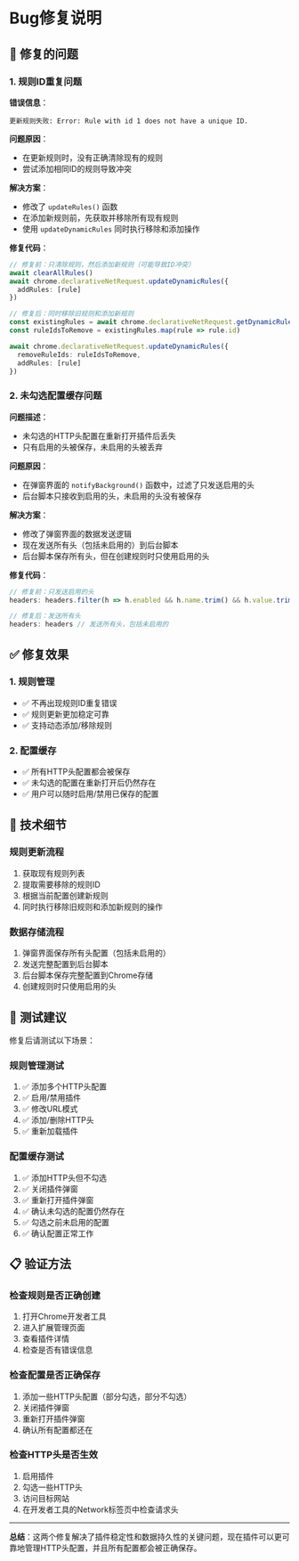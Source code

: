 # Bug修复说明

## 🐛 修复的问题

### 1. 规则ID重复问题

**错误信息**：
```
更新规则失败: Error: Rule with id 1 does not have a unique ID.
```

**问题原因**：
- 在更新规则时，没有正确清除现有的规则
- 尝试添加相同ID的规则导致冲突

**解决方案**：
- 修改了 `updateRules()` 函数
- 在添加新规则前，先获取并移除所有现有规则
- 使用 `updateDynamicRules` 同时执行移除和添加操作

**修复代码**：
```typescript
// 修复前：只清除规则，然后添加新规则（可能导致ID冲突）
await clearAllRules()
await chrome.declarativeNetRequest.updateDynamicRules({
  addRules: [rule]
})

// 修复后：同时移除旧规则和添加新规则
const existingRules = await chrome.declarativeNetRequest.getDynamicRules()
const ruleIdsToRemove = existingRules.map(rule => rule.id)

await chrome.declarativeNetRequest.updateDynamicRules({
  removeRuleIds: ruleIdsToRemove,
  addRules: [rule]
})
```

### 2. 未勾选配置缓存问题

**问题描述**：
- 未勾选的HTTP头配置在重新打开插件后丢失
- 只有启用的头被保存，未启用的头被丢弃

**问题原因**：
- 在弹窗界面的 `notifyBackground()` 函数中，过滤了只发送启用的头
- 后台脚本只接收到启用的头，未启用的头没有被保存

**解决方案**：
- 修改了弹窗界面的数据发送逻辑
- 现在发送所有头（包括未启用的）到后台脚本
- 后台脚本保存所有头，但在创建规则时只使用启用的头

**修复代码**：
```typescript
// 修复前：只发送启用的头
headers: headers.filter(h => h.enabled && h.name.trim() && h.value.trim())

// 修复后：发送所有头
headers: headers // 发送所有头，包括未启用的
```

## ✅ 修复效果

### 1. 规则管理
- ✅ 不再出现规则ID重复错误
- ✅ 规则更新更加稳定可靠
- ✅ 支持动态添加/移除规则

### 2. 配置缓存
- ✅ 所有HTTP头配置都会被保存
- ✅ 未勾选的配置在重新打开后仍然存在
- ✅ 用户可以随时启用/禁用已保存的配置

## 🔧 技术细节

### 规则更新流程
1. 获取现有规则列表
2. 提取需要移除的规则ID
3. 根据当前配置创建新规则
4. 同时执行移除旧规则和添加新规则的操作

### 数据存储流程
1. 弹窗界面保存所有头配置（包括未启用的）
2. 发送完整配置到后台脚本
3. 后台脚本保存完整配置到Chrome存储
4. 创建规则时只使用启用的头

## 🧪 测试建议

修复后请测试以下场景：

### 规则管理测试
1. ✅ 添加多个HTTP头配置
2. ✅ 启用/禁用插件
3. ✅ 修改URL模式
4. ✅ 添加/删除HTTP头
5. ✅ 重新加载插件

### 配置缓存测试
1. ✅ 添加HTTP头但不勾选
2. ✅ 关闭插件弹窗
3. ✅ 重新打开插件弹窗
4. ✅ 确认未勾选的配置仍然存在
5. ✅ 勾选之前未启用的配置
6. ✅ 确认配置正常工作

## 📋 验证方法

### 检查规则是否正确创建
1. 打开Chrome开发者工具
2. 进入扩展管理页面
3. 查看插件详情
4. 检查是否有错误信息

### 检查配置是否正确保存
1. 添加一些HTTP头配置（部分勾选，部分不勾选）
2. 关闭插件弹窗
3. 重新打开插件弹窗
4. 确认所有配置都还在

### 检查HTTP头是否生效
1. 启用插件
2. 勾选一些HTTP头
3. 访问目标网站
4. 在开发者工具的Network标签页中检查请求头

---

**总结**：这两个修复解决了插件稳定性和数据持久性的关键问题，现在插件可以更可靠地管理HTTP头配置，并且所有配置都会被正确保存。
